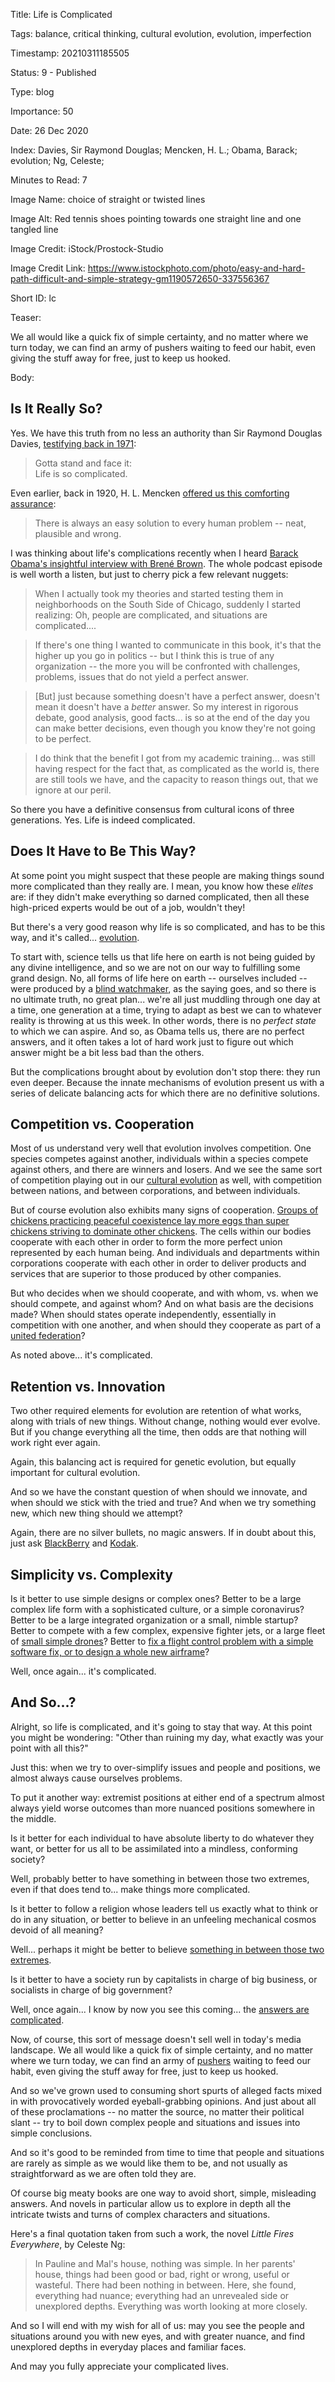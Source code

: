Title:  Life is Complicated

Tags:   balance, critical thinking, cultural evolution, evolution, imperfection

Timestamp: 20210311185505

Status: 9 - Published

Type:   blog

Importance: 50

Date:   26 Dec 2020

Index:  Davies, Sir Raymond Douglas; Mencken, H. L.; Obama, Barack; evolution; Ng, Celeste; 

Minutes to Read: 7

Image Name: choice of straight or twisted lines

Image Alt: Red tennis shoes pointing towards one straight line and one tangled line

Image Credit: iStock/Prostock-Studio

Image Credit Link: https://www.istockphoto.com/photo/easy-and-hard-path-difficult-and-simple-strategy-gm1190572650-337556367

Short ID: lc

Teaser: 

We all would like a quick fix of simple certainty, and no matter where we turn today, we can find an army of pushers waiting to feed our habit, even giving the stuff away for free, just to keep us hooked.


Body: 

## Is It Really So?

Yes. We have this truth from no less an authority than Sir Raymond Douglas Davies, [testifying back in 1971][kinks]:

> Gotta stand and face it:  
> Life is so complicated.

Even earlier, back in 1920, H. L. Mencken [offered us this comforting assurance][hlm]:

> There is always an easy solution to every human problem -- neat, plausible and wrong.

I was thinking about life's complications recently when I heard [Barack Obama's insightful interview with Brené Brown][bbdtl]. The whole podcast episode is well worth a listen, but just to cherry pick a few relevant nuggets:

> When I actually took my theories and started testing them in neighborhoods on the South Side of Chicago, suddenly I started realizing: Oh, people are complicated, and situations are complicated....

> If there's one thing I wanted to communicate in this book, it's that the higher up you go in politics -- but I think this is true of any organization -- the more you will be confronted with challenges, problems, issues that do not yield a perfect answer. 

> [But] just because something doesn't have a perfect answer, doesn't mean it doesn't have a *better* answer. So my interest in rigorous debate, good analysis, good facts... is so at the end of the day you can make better decisions, even though you know they're not going to be perfect. 

> I do think that the benefit I got from my academic training... was still having respect for the fact that, as complicated as the world is, there are still tools we have, and the capacity to reason things out, that we ignore at our peril. 

So there you have a definitive consensus from cultural icons of three generations. Yes. Life is indeed complicated. 

## Does It Have to Be This Way?

At some point you might suspect that these people are making things sound more complicated than they really are. I mean, you know how these *elites* are: if they didn't make everything so darned complicated, then all these high-priced experts would be out of a job, wouldn't they! 

But there's a very good reason why life is so complicated, and has to be this way, and it's called... [evolution][evo]. 

To start with, science tells us that life here on earth is not being guided by any divine intelligence, and so we are not on our way to fulfilling some grand design. No, all forms of life here on earth -- ourselves included -- were produced by a [blind watchmaker][blwm], as the saying goes, and so there is no ultimate truth, no great plan... we're all just muddling through one day at a time, one generation at a time, trying to adapt as best we can to whatever reality is throwing at us this week. In other words, there is no *perfect state* to which we can aspire. And so, as Obama tells us, there are no perfect answers, and it often takes a lot of hard work just to figure out which answer might be a bit less bad than the others. 

But the complications brought about by evolution don't stop there: they run even deeper. Because the innate mechanisms of evolution present us with a series of delicate balancing acts for which there are no definitive solutions. 

## Competition vs. Cooperation

Most of us understand very well that evolution involves competition. One species competes against another, individuals within a species compete against others, and there are winners and losers. And we see the same sort of competition playing out in our [cultural evolution][cult] as well, with competition between nations, and between corporations, and between individuals. 

But of course evolution also exhibits many signs of cooperation. [Groups of chickens practicing peaceful coexistence lay more eggs than super chickens striving to dominate other chickens][chk]. The cells within our bodies cooperate with each other in order to form the more perfect union represented by each human being. And individuals and departments within corporations cooperate with each other in order to deliver products and services that are superior to those produced by other companies. 

But who decides when we should cooperate, and with whom, vs. when we should compete, and against whom? And on what basis are the decisions made? When should states operate independently, essentially in competition with one another, and when should they cooperate as part of a [united federation][fed]? 

As noted above... it's complicated. 

## Retention vs. Innovation

Two other required elements for evolution are retention of what works, along with trials of new things. Without change, nothing would ever evolve. But if you change everything all the time, then odds are that nothing will work right ever again.  

Again, this balancing act is required for genetic evolution, but equally important for cultural evolution. 

And so we have the constant question of when should we innovate, and when should we stick with the tried and true? And when we try something new, which new thing should we attempt? 

Again, there are no silver bullets, no magic answers. If in doubt about this, just ask [BlackBerry][bbry] and [Kodak][]. 

## Simplicity vs. Complexity

Is it better to use simple designs or complex ones? Better to be a large complex life form with a sophisticated culture, or a simple coronavirus? Better to be a large integrated organization or a small, nimble startup? Better to compete with a few complex, expensive fighter jets, or a large fleet of [small simple drones][drones]? Better to [fix a flight control problem with a simple software fix, or to design a whole new airframe][737]?

Well, once again... it's complicated.  

## And So...?

Alright, so life is complicated, and it's going to stay that way. At this point you might be wondering: "Other than ruining my day, what exactly was your point with all this?"

Just this: when we try to over-simplify issues and people and positions, we almost always cause ourselves problems. 

To put it another way: extremist positions at either end of a spectrum almost always yield worse outcomes than more nuanced positions somewhere in the middle. 

Is it better for each individual to have absolute liberty to do whatever they want, or better for us all to be assimilated into a mindless, conforming society? 

Well, probably better to have something in between those two extremes, even if that does tend to... make things more complicated. 

Is it better to follow a religion whose leaders tell us exactly what to think or do in any situation, or better to believe in an unfeeling mechanical cosmos devoid of all meaning? 

Well... perhaps it might be better to believe [something in between those two extremes][art]. 

Is it better to have a society run by capitalists in charge of big business, or socialists in charge of big government? 

Well, once again... I know by now you see this coming... the [answers are complicated][bigb]. 

Now, of course, this sort of message doesn't sell well in today's media landscape. We all would like a quick fix of simple certainty, and no matter where we turn today, we can find an army of [pushers][pusher] waiting to feed our habit, even giving the stuff away for free, just to keep us hooked. 

And so we've grown used to consuming short spurts of alleged facts mixed in with provocatively worded eyeball-grabbing opinions. And just about all of these proclamations -- no matter the source, no matter their political slant -- try to boil down complex people and situations and issues into simple conclusions. 

And so it's good to be reminded from time to time that people and situations are rarely as simple as we would like them to be, and not usually as straightforward as we are often told they are. 

Of course big meaty books are one way to avoid short, simple, misleading answers. And novels in particular allow us to  explore in depth all the intricate twists and turns of complex characters and situations. 

Here's a final quotation taken from such a work, the novel *Little Fires Everywhere*, by Celeste Ng: 

> In Pauline and Mal's house, nothing was simple. In her parents' house, things had been good or bad, right or wrong, useful or wasteful. There had been nothing in between. Here, she found, everything had nuance; everything had an unrevealed side or unexplored depths. Everything was worth looking at more closely. 
 
 And so I will end with my wish for all of us: may you see the people and situations around you with new eyes,  and with greater nuance, and find unexplored depths in everyday places and familiar faces. 
 
 And may you fully appreciate your complicated lives. 

[737]: https://www.latimes.com/local/california/la-fi-boeing-max-design-20190315-story.html

[art]: ../../blog/hbowie/religion-storytelling-and-art.html

[bbdtl]: https://brenebrown.com/dtl-podcast/

[bbry]: https://www.theverge.com/2020/2/3/21120107/tcl-blackberry-ends-phone-global-rights-date-2020

[bigb]: ../../blog/hbowie/what-to-do-about-big-business.html

[blwm]: https://en.wikipedia.org/wiki/The_Blind_Watchmaker

[chk]: https://www.2civility.org/super-chickens-lesson-competition/

[cult]: ../../tags/cultural-evolution.html

[drones]: https://defensesystems.com/articles/2015/08/31/darpa-gremlins-reusable-attack-drones.aspx

[evo]: ../../tags/evolution.html

[fed]: https://guides.loc.gov/federalist-papers/full-text

[hlm]: ../../quotes/easy-solutions.html

[kinks]: https://music.apple.com/us/album/complicated-life/1532715910?i=1532715921

[kodak]: https://rbj.net/2017/09/13/kodaks-decades-of-decline/

[pusher]: https://music.apple.com/us/album/the-pusher/1440859623?i=1440860186
